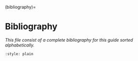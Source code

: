 (bibliography)=
# Bibliography

*This file consist of a complete bibliography for this guide sorted alphabetically.*

```{bibliography}
:style: plain
```